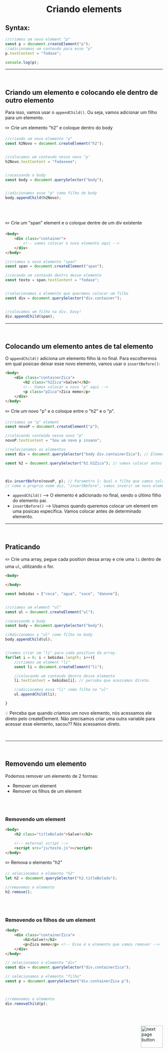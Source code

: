 <h1 align="center">
    Criando elements
</h1>
 
## Syntax:

```js
//criamos um novo element "p"
const p = document.createElement("p");
//adicionamos um conteudo para esse "p"
p.textContent = "fodase";

console.log(p); 
```

<hr>
<br>

## Criando um elemento e colocando ele dentro de outro elemento
Para isso, vamos usar o `appendChild()`. Ou seja, vamos adicionar um filho para um elemento.

✏️ Crie um elemento "h2" e coloque dentro do body

```js
//criando um novo elemento "p"
const h2Novo = document.createElement("h2");


//colocamos um conteudo nesse novo "p'
h2Novo.textContent = "fodaseee";


//acessando o body
const body = document.querySelector("body");


//adicionamos esse "p" como filho do body
body.appendChild(h2Novo);
```

<br>
<br>

✏️ Crie um "span" element e o coloque dentre de um div existente

```html
<body>
    <div class="container">
        <!-- vamos colocar o novo elemento aqui -->
    </div>
</body>
```

```js
//criamos o novo elemento "span"
const span = document.createElement("span");

//cocando um conteudo dentro desse elemento
const texto = span.textContent = "fodase";


//selecionamos o elemento que queremos colocar um filho
const div = document.querySelector("div.container");


//colocamos um filho na div. Easy!
div.appendChild(span);
```

<hr>
<br>

## Colocando um elemento antes de tal elemento

O `appendChild()` adiciona um elemento filho lá no final. Para escolhermos em qual posicao deixar esse novo elemento, vamos usar o `insertBefore()`:

```html
<body>
    <div class="containerZica">
        <h2 class="h2Zica">Salve!</h2>
        <!-- Vamos colocar o novo "p" aqui -->
        <p class="pZica">Zica memo</p>
    </div>
</body>
```

✏️ Crie um novo "p" e o coloque entre o "h2" e o "p".


```js
//criamos um "p" element
const novoP = document.createElement("p");

//colocando conteúdo nesse novo "p"
novoP.textContent = "Sou um novo p insano";

//selecionamos os elementos
const div = document.querySelector("body div.containerZica"); // Elemento pai que vai receber um filho

const h2 = document.querySelector("h2.h2Zica"); // vamos colocar antes desse elemento "h2"



div.insertBefore(novoP, p); // Parametro 1: Qual o filho que vamos colocar, Parametro 2: vamos colocar antes de qual elemento
// como o proprio nome diz, "insertBefore", vamos inserir um novo element antes de tal element. 
```


- `appendChild()` --> O elemento é adicionado no final, sendo o último filho do elemento pai.
- `insertBefore()` --> Usamos quando queremos colocar um element em uma posicao específica. Vamos colocar antes de determinado elemento.


<hr>
<br>

## Praticando
✏️ Crie uma array, pegue cada position dessa array e crie uma `li` dentro de uma `ul`, utilizando o for.


```html
<body>

</body>
```

```js
const bebidas = ["coca", "agua", "suco", "danone"];


//criamos um element "ul"
const ul = document.createElement("ul");

//acessando o body
const body = document.querySelector("body");

//Adicionamos a "ul" como filho no body
body.appendChild(ul);


//vamos criar um "li" para cada position da array.
for(let i = 0; i < bebidas.length; i++){
    //criamos um element "li"
    const li = document.createElement("li");

    //colocando um conteudo dentro desse elemento
    li.textContent = bebidas[i]; // perceba que acessamos direto.

    //adicionamos essa "li" como filho na "ul"
    ul.appendChild(li);

}
```

💡 Perceba que quando criamos um novo elemento, nós acessamos ele direto pelo createElement. Não precisamos criar uma outra variable para acessar esse elemento, sacou?? Nós acessamos direto.

<br>



<hr>
<br>

## Removendo um elemento

Podemos remover um elemento de 2 formas:

- Remover um element
- Remover os filhos de um element

<br>
<br>

### Removendo um element

```html
<body>
    <h2 class="titleBolado">Salve!</h2>

    <!-- external script -->
    <script src="js/teste.js"></script>
</body>
```


✏️ Remova o elemento "h2"

```js
// selecionamos o elemento "h2"
let h2 = document.querySelector("h2.titleBolado");

//removemos o elemento
h2.remove();
```


<br>
<br>

### Removendo os filhos de um element
```html
<body>
    <div class="containerZica">
        <h2>Salve!</h2>
        <p>Zica memo</p> <!-- Esse é o elemento que vamos remover -->
    </div>
</body>
```

```js
// selecionamos o elemento "div"
const div = document.querySelector("div.containerZica");

// selecionamos o elemento "filho"
const p = document.querySelector("div.containerZica p");



//removemos o elemento
div.removeChild(p);
```



<br>
<br>

<!-- next page button -->

[<img src="https://img.icons8.com/?size=512&id=47092&format=png" alt="next page button" width="70px" align="right">](../8.dom/3.adicionando_attributes.md)


